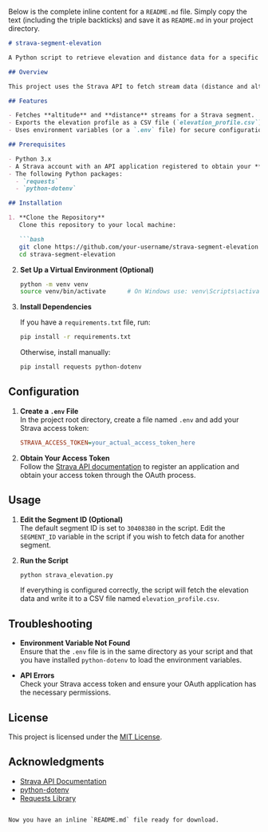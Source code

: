 Below is the complete inline content for a `README.md` file. Simply copy the text (including the triple backticks) and save it as `README.md` in your project directory.

```markdown
# strava-segment-elevation

A Python script to retrieve elevation and distance data for a specific Strava segment using the Strava API and export the resulting elevation profile as a CSV file.

## Overview

This project uses the Strava API to fetch stream data (distance and altitude) for a given segment and writes the data to a CSV file. It is useful for anyone looking to analyze or visualize the elevation profile of a Strava segment.

## Features

- Fetches **altitude** and **distance** streams for a Strava segment.
- Exports the elevation profile as a CSV file (`elevation_profile.csv`).
- Uses environment variables (or a `.env` file) for secure configuration of your Strava access token.

## Prerequisites

- Python 3.x
- A Strava account with an API application registered to obtain your **Client ID**, **Client Secret**, and **Access Token**.
- The following Python packages:
  - `requests`
  - `python-dotenv`

## Installation

1. **Clone the Repository**  
   Clone this repository to your local machine:

   ```bash
   git clone https://github.com/your-username/strava-segment-elevation.git
   cd strava-segment-elevation
   ```

2. **Set Up a Virtual Environment (Optional)**

   ```bash
   python -m venv venv
   source venv/bin/activate      # On Windows use: venv\Scripts\activate
   ```

3. **Install Dependencies**

   If you have a `requirements.txt` file, run:

   ```bash
   pip install -r requirements.txt
   ```

   Otherwise, install manually:

   ```bash
   pip install requests python-dotenv
   ```

## Configuration

1. **Create a `.env` File**  
   In the project root directory, create a file named `.env` and add your Strava access token:

   ```ini
   STRAVA_ACCESS_TOKEN=your_actual_access_token_here
   ```

2. **Obtain Your Access Token**  
   Follow the [Strava API documentation](https://developers.strava.com/) to register an application and obtain your access token through the OAuth process.

## Usage

1. **Edit the Segment ID (Optional)**  
   The default segment ID is set to `30408380` in the script. Edit the `SEGMENT_ID` variable in the script if you wish to fetch data for another segment.

2. **Run the Script**

   ```bash
   python strava_elevation.py
   ```

   If everything is configured correctly, the script will fetch the elevation data and write it to a CSV file named `elevation_profile.csv`.

## Troubleshooting

- **Environment Variable Not Found**  
  Ensure that the `.env` file is in the same directory as your script and that you have installed `python-dotenv` to load the environment variables.
  
- **API Errors**  
  Check your Strava access token and ensure your OAuth application has the necessary permissions.

## License

This project is licensed under the [MIT License](LICENSE).

## Acknowledgments

- [Strava API Documentation](https://developers.strava.com/)
- [python-dotenv](https://pypi.org/project/python-dotenv/)
- [Requests Library](https://pypi.org/project/requests/)
```

Now you have an inline `README.md` file ready for download.